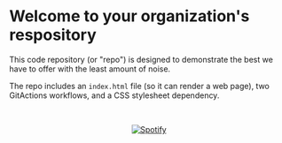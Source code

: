 # Welcome to your organization's respository
This code repository (or "repo") is designed to demonstrate the best we have to offer with the least amount of noise.

The repo includes an `index.html` file (so it can render a web page), two GitActions workflows, and a CSS stylesheet dependency.

&nbsp;<div align="center">
  [![Spotify](https://novatorem.vercel.app/api/spotify?background_color=0d1117&border_color=ffffff)](https://open.spotify.com/user/omnitenebris)
</div>
